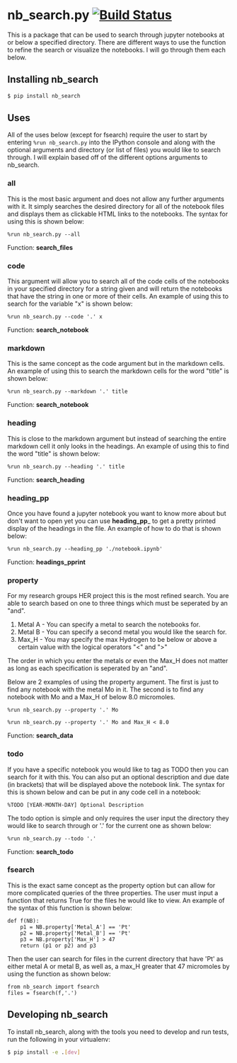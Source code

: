 # nb_search.py [![Build Status](https://travis-ci.com/loevlie/nb_search.svg?branch=master)](https://travis-ci.com/loevlie/nb_search)

This is a package that can be used to search through jupyter notebooks at or below a specified directory.  There are different ways to use the function to refine the search or visualize the notebooks.  I will go through them each below.  

## Installing __nb_search__

```bash
$ pip install nb_search
``` 

## Uses

All of the uses below (except for fsearch) require the user to start by entering `%run nb_search.py` into the IPython console and along with the optional arguments and directory (or list of files) you would like to search through.  I will explain based off of the different options arguments to nb_search.

### all

This is the most basic argument and does not allow any further arguments with it.  It simply searches the desired directory for all of the notebook files and displays them as clickable HTML links to the notebooks.  The syntax for using this is shown below:

```python3
%run nb_search.py --all
```

Function: **search_files**

### code 

This argument will allow you to search all of the code cells of the notebooks in your specified directory for a string given and will return the notebooks that have the string in one or more of their cells.  An example of using this to search for the variable "x" is shown below:

```python3
%run nb_search.py --code '.' x
```

Function: **search_notebook**

### markdown

This is the same concept as the code argument but in the markdown cells.  
An example of using this to search the markdown cells for the word "title" is shown below:

```python3
%run nb_search.py --markdown '.' title
```

Function: **search_notebook**

### heading

This is close to the markdown argument but instead of searching the entire markdown cell it only looks in the headings.  An example of using this to find the word "title" is shown below:

```python3
%run nb_search.py --heading '.' title
```

Function: **search_heading**

### heading_pp

Once you have found a jupyter notebook you want to know more about but don't want to open yet you can use __heading_pp___ to get a pretty printed display of the headings in the file.  An example of how to do that is shown below:

```python3
%run nb_search.py --heading_pp './notebook.ipynb'
```

Function: **headings_pprint**

### property

For my research groups HER project this is the most refined search.  You are able to search based on one to three things which must be seperated by an "and".  

1. Metal A - You can specify a metal to search the notebooks for.  
2. Metal B - You can specify a second metal you would like the search for. 
3. Max_H - You may specify the max Hydrogen to be below or above a certain value with the logical operators "<" and ">"

The order in which you enter the metals or even the Max_H does not matter as long as each specification is seperated by an "and".

Below are 2 examples of using the property argument.  The first is just to find any notebook with the metal Mo in it.  The second is to find any notebook with Mo and a Max_H of below 8.0 micromoles.

```python3
%run nb_search.py --property '.' Mo
```
```python3
%run nb_search.py --property '.' Mo and Max_H < 8.0
```

Function: **search_data**

### todo

If you have a specific notebook you would like to tag as TODO then you can search for it with this.  You can also put an optional description and due date (in brackets) that will be displayed above the notebook link.  The syntax for this is shown below and can be put in any code cell in a notebook:

```python3
%TODO [YEAR-MONTH-DAY] Optional Description
```

The todo option is simple and only requires the user input the directory they would like to search through or '.' for the current one as shown below:

```python3
%run nb_search.py --todo '.'
```

Function: **search_todo**

### fsearch

This is the exact same concept as the property option but can allow for more complicated queries of the three properties.  The user must input a function that returns True for the files he would like to view.  An example of the syntax of this function is shown below:

```python3
def f(NB):
    p1 = NB.property['Metal_A'] == 'Pt'
    p2 = NB.property['Metal_B'] == 'Pt'
    p3 = NB.property['Max_H'] > 47
    return (p1 or p2) and p3
```
	
Then the user can search for files in the current directory that have 'Pt' as either metal A or metal B, as well as, a max_H greater that 47 micromoles by using the function as shown below:

```python3
from nb_search import fsearch
files = fsearch(f,'.')
```

## Developing nb_search
To install nb_search, along with the tools you need to develop and run tests, run the following in your virtualenv:

```bash
$ pip install -e .[dev]
```

